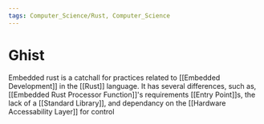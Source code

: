 ```yaml
---
tags: Computer_Science/Rust, Computer_Science
---
```


# Ghist

Embedded rust is a catchall for practices related to [[Embedded Development]] in the [[Rust]] language. It has several differences, such as, [[Embedded Rust Processor Function]]'s requirements [[Entry Point]]s, the lack of a [[Standard Library]], and dependancy on the [[Hardware Accessability Layer]] for control
